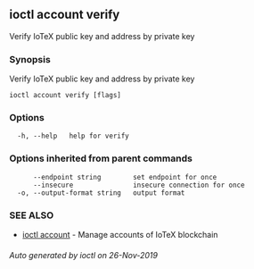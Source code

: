 ## ioctl account verify

Verify IoTeX public key and address by private key

### Synopsis

Verify IoTeX public key and address by private key

```
ioctl account verify [flags]
```

### Options

```
  -h, --help   help for verify
```

### Options inherited from parent commands

```
      --endpoint string        set endpoint for once
      --insecure               insecure connection for once
  -o, --output-format string   output format
```

### SEE ALSO

* [ioctl account](ioctl_account.md)	 - Manage accounts of IoTeX blockchain

###### Auto generated by ioctl on 26-Nov-2019
